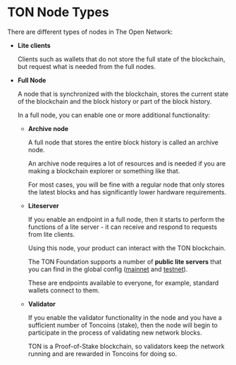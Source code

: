 # TON Node Types

There are different types of nodes in The Open Network:

* **Lite clients**

  Clients such as wallets that do not store the full state of the blockchain, but request what is needed from the full nodes.

* **Full Node**

  A node that is synchronized with the blockchain, stores the current state of the blockchain and the block history or part of the block history.

  In a full node, you can enable one or more additional functionality:

  * **Archive node**
  
     A full node that stores the entire block history is called an archive node.

     An archive node requires a lot of resources and is needed if you are making a blockchain explorer or something like that.

     For most cases, you will be fine with a regular node that only stores the latest blocks and has significantly lower hardware requirements.

  * **Liteserver**

     If you enable an endpoint in a full node, then it starts to perform the functions of a lite server - it can receive and respond to requests from lite clients.

     Using this node, your product can interact with the TON blockchain.

     The TON Foundation supports a number of **public lite servers** that you can find in the global config ([mainnet](https://ton.org/global-config.json) and [testnet](https://ton.org/testnet-global.config.json)).

     These are endpoints available to everyone, for example, standard wallets connect to them.

  * **Validator** 

     If you enable the validator functionality in the node and you have a sufficient number of Toncoins (stake), then the node will begin to participate in the process of validating new network blocks. 
  
     TON is a Proof-of-Stake blockchain, so validators keep the network running and are rewarded in Toncoins for doing so.